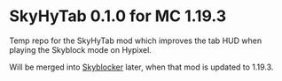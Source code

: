 # SkyHyTab 0.1.0 for MC 1.19.3

Temp repo for the SkyHyTab mod which improves the tab HUD when playing the Skyblock mode on Hypixel. 

Will be merged into [Skyblocker](https://github.com/SkyblockerMod/Skyblocker) later, when that mod is updated to 1.19.3.